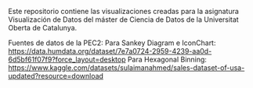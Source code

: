 Este repositorio contiene las visualizaciones creadas para la asignatura Visualización de Datos del máster de Ciencia de Datos de la Universitat Oberta de Catalunya.

Fuentes de datos de la PEC2:
Para Sankey Diagram e IconChart: https://data.humdata.org/dataset/7e7a0724-2959-4239-aa0d-6d5bf61f07f9?force_layout=desktop
Para Hexagonal Binning: https://www.kaggle.com/datasets/sulaimanahmed/sales-dataset-of-usa-updated?resource=download
